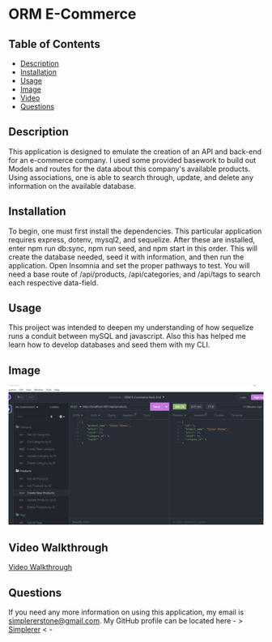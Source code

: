 # ORM E-Commerce

  ## Table of Contents
  - [Description](#description)
  - [Installation](#installation)
  - [Usage](#usage)
  - [Image](#image)
  - [Video](#video-walkthrough)
  - [Questions](#questions)
    
  ## Description
  This application is designed to emulate the creation of an API and back-end for an e-commerce company. I used some provided basework to build out Models and routes for the data about this company's available products. Using associations, one is able to search through, update, and delete any information on the available database.
    
  ## Installation
  To begin, one must first install the dependencies. This particular application requires express, dotenv, mysql2, and sequelize. After these are installed, enter npm run db:sync, npm run seed, and npm start in this order. This will create the database needed, seed it with information, and then run the application. Open Insomnia and set the proper pathways to test. You will need a base route of /api/products, /api/categories, and /api/tags to search each respective data-field.
    
  ## Usage
  This proiject was intended to deepen my understanding of how sequelize runs a conduit between mySQL and javascript. Also this has helped me learn how to develop databases and seed them with my CLI.

  ## Image

  ![API routes being tested](./Assets/ORM%20E-Commerce.png)

  ## Video Walkthrough
  [Video Walkthrough](https://app.castify.com/view/b7ec4f09-d202-486e-b771-e4723fad8f10)
    
  ## Questions
  If you need any more information on using this application, my email is simplererstone@gmail.com.
  My GitHub profile can be located here - >  [Simplerer](https://github.com/Simplerer)  < -